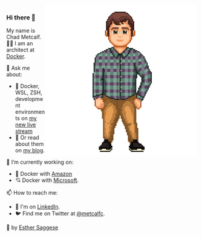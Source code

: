 <img align="right" src="https://github.com/metcalfc/metcalfc/raw/master/img/Avatar1Transparent.png" alt="Chad standing in a blue green plaid shirt" width=400px height=400px/>

### Hi there 👋

My name is Chad Metcalf. 👨‍💻 I am an architect at [Docker](https://github.com/docker).

💬 Ask me about:

- 🐳 Docker, WSL, ZSH, development environments on [my new live stream](https://www.youtube.com/channel/UCPd-CsHejljSrwC2o2AaB5Q)
- 📓 Or read about them on [my blog](https://justademo.net).

🔭 I’m currently working on:

- 💖 Docker with [Amazon](https://github.com/docker/ecs-plugin)
- 💘 Docker with [Microsoft](https://github.com/docker/aci-integration-beta).

📫 How to reach me:

- 🏢 I'm on [LinkedIn](https://www.linkedin.com/in/chadmetcalf/).
- 🐦 Find me on Twitter at [@metcalfc](https://twitter.com/metcalfc).

🎨 by [Esther Saggese](https://www.fiverr.com/esthersaggese)

<!--
**metcalfc/metcalfc** is a ✨ _special_ ✨ repository because its `README.md` (this file) appears on your GitHub profile.

Here are some ideas to get you started:

- 🔭 I’m currently working on ...
- 🌱 I’m currently learning ...
- 👯 I’m looking to collaborate on ...
- 🤔 I’m looking for help with ...
- 💬 Ask me about ...
-  ...
- 😄 Pronouns: ...
- ⚡ Fun fact: ...
-->
